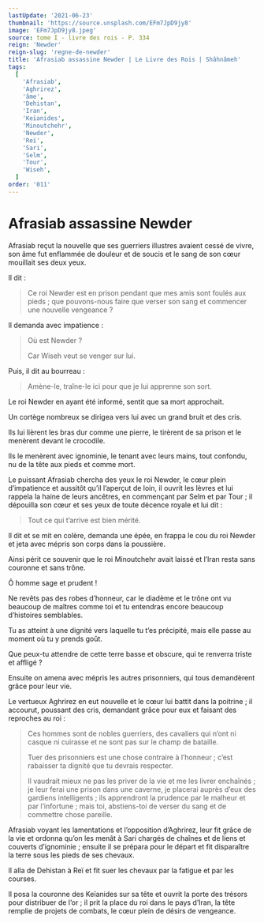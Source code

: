```yaml
---
lastUpdate: '2021-06-23'
thumbnail: 'https://source.unsplash.com/EFm7JpD9jy8'
image: 'EFm7JpD9jy8.jpeg'
source: tome I - livre des rois - P. 334
reign: 'Newder'
reign-slug: 'regne-de-newder'
title: 'Afrasiab assassine Newder | Le Livre des Rois | Shâhnâmeh'
tags:
  [
    'Afrasiab',
    'Aghrirez',
    'âme',
    'Dehistan',
    'Iran',
    'Keïanides',
    'Minoutchehr',
    'Newder',
    'Reï',
    'Sari',
    'Selm',
    'Tour',
    'Wiseh',
  ]
order: '011'
---
```


# Afrasiab assassine Newder

Afrasiab reçut la nouvelle que ses guerriers illustres avaient cessé de vivre, son âme fut enflammée de douleur et de soucis et le sang de son cœur mouillait ses deux yeux.

Il dit :

> Ce roi Newder est en prison pendant que mes amis sont foulés aux pieds ; que pouvons-nous faire que verser son sang et commencer une nouvelle vengeance ?

Il demanda avec impatience :

> Où est Newder ?
>
> Car Wiseh veut se venger sur lui.

Puis, il dit au bourreau :

> Amène-le, traîne-le ici pour que je lui apprenne son sort.

Le roi Newder en ayant été informé, sentit que sa mort approchait.

Un cortège nombreux se dirigea vers lui avec un grand bruit et des cris.

Ils lui lièrent les bras dur comme une pierre, le tirèrent de sa prison et le menèrent devant le crocodile.

Ils le menèrent avec ignominie, le tenant avec leurs mains, tout confondu, nu de la tête aux pieds et comme mort.

Le puissant Afrasiab chercha des yeux le roi Newder, le cœur plein d’impatience et aussitôt qu’il l’aperçut de loin, il ouvrit les lèvres et lui rappela la haine de leurs ancêtres, en commençant par Selm et par Tour ; il dépouilla son cœur et ses yeux de toute décence royale et lui dit :

> Tout ce qui t’arrive est bien mérité.

Il dit et se mit en colère, demanda une épée, en frappa le cou du roi Newder et jeta avec mépris son corps dans la poussière.

Ainsi périt ce souvenir que le roi Minoutchehr avait laissé et l’Iran resta sans couronne et sans trône.

Ô homme sage et prudent !

Ne revêts pas des robes d’honneur, car le diadème et le trône ont vu beaucoup de maîtres comme toi et tu entendras encore beaucoup d’histoires semblables.

Tu as atteint à une dignité vers laquelle tu t’es précipité, mais elle passe au moment où tu y prends goût.

Que peux-tu attendre de cette terre basse et obscure, qui te renverra triste et affligé ?

Ensuite on amena avec mépris les autres prisonniers, qui tous demandèrent grâce pour leur vie.

Le vertueux Aghrirez en eut nouvelle et le cœur lui battit dans la poitrine ; il accourut, poussant des cris, demandant grâce pour eux et faisant des reproches au roi :

> Ces hommes sont de nobles guerriers, des cavaliers qui n’ont ni casque ni cuirasse et ne sont pas sur le champ de bataille.
>
> Tuer des prisonniers est une chose contraire à l’honneur ; c’est rabaisser ta dignité que tu devrais respecter.
>
> Il vaudrait mieux ne pas les priver de la vie et me les livrer enchaînés ; je leur ferai une prison dans une caverne, je placerai auprès d’eux des gardiens intelligents ; ils apprendront la prudence par le malheur et par l’infortune ; mais toi, abstiens-toi de verser du sang et de commettre chose pareille.

Afrasiab voyant les lamentations et l’opposition d’Aghrirez, leur fit grâce de la vie et ordonna qu’on les menât à Sari chargés de chaînes et de liens et couverts d’ignominie ; ensuite il se prépara pour le départ et fit disparaître la terre sous les pieds de ses chevaux.

Il alla de Dehistan à Reï et fit suer les chevaux par la fatigue et par les courses.

Il posa la couronne des Keïanides sur sa tête et ouvrit la porte des trésors pour distribuer de l’or ; il prit la place du roi dans le pays d’Iran, la tête remplie de projets de combats, le cœur plein de désirs de vengeance.
